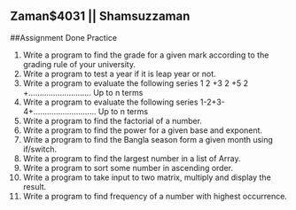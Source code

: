 ## Zaman$4031 || Shamsuzzaman
##Assignment Done 
Practice
1. Write a program to find the grade for a given mark according to the grading rule of your
university.
2. Write a program to test a year if it is leap year or not.
3. Write a program to evaluate the following series 1 2 +3 2 +5 2 +………………………. Up to n terms
4. Write a program to evaluate the following series 1-2+3-4+………………………. Up to n
terms
5. Write a program to find the factorial of a number.
6. Write a program to find the power for a given base and exponent.
7. Write a program to find the Bangla season form a given month using if/switch.
8. Write a program to find the largest number in a list of Array.
9. Write a program to sort some number in ascending order.
10. Write a program to take input to two matrix, multiply and display the result.
11. Write a program to find frequency of a number with highest occurrence.
